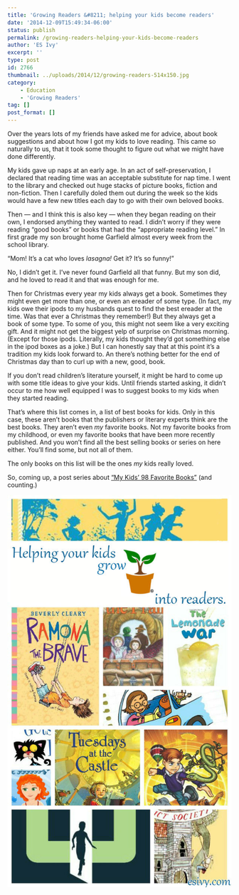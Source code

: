 ```yaml
---
title: 'Growing Readers &#8211; helping your kids become readers'
date: '2014-12-09T15:49:34-06:00'
status: publish
permalink: /growing-readers-helping-your-kids-become-readers
author: 'ES Ivy'
excerpt: ''
type: post
id: 2766
thumbnail: ../uploads/2014/12/growing-readers-514x150.jpg
category:
    - Education
    - 'Growing Readers'
tag: []
post_format: []
---
```

Over the years lots of my friends have asked me for advice, about book suggestions and about how I got my kids to love reading. This came so naturally to us, that it took some thought to figure out what we might have done differently.

My kids gave up naps at an early age. In an act of self-preservation, I declared that reading time was an acceptable substitute for nap time. I went to the library and checked out huge stacks of picture books, fiction and non-fiction. Then I carefully doled them out during the week so the kids would have a few new titles each day to go with their own beloved books.

Then — and I think this is also key — when they began reading on their own, I endorsed anything they wanted to read. I didn’t worry if they were reading “good books” or books that had the “appropriate reading level.” In first grade my son brought home Garfield almost every week from the school library.

“Mom! It’s a cat who loves *lasagna!* Get it? It’s so funny!”

No, I didn’t get it. I’ve never found Garfield all that funny. But my son did, and he loved to read it and that was enough for me.

Then for Christmas every year my kids always get a book. Sometimes they might even get more than one, or even an ereader of some type. (In fact, my kids owe their ipods to my husbands quest to find the best ereader at the time. Was that ever a Christmas they remember!) But they always get a book of some type. To some of you, this might not seem like a very exciting gift. And it might not get the biggest yelp of surprise on Christmas morning. (Except for those ipods. Literally, my kids thought they’d got something else in the ipod boxes as a joke.) But I can honestly say that at this point it’s a tradition my kids look forward to. An there’s nothing better for the end of Christmas day than to curl up with a new, good, book.

If you don’t read children’s literature yourself, it might be hard to come up with some title ideas to give your kids. Until friends started asking, it didn’t occur to me how well equipped I was to suggest books to my kids when they started reading.

That’s where this list comes in, a list of best books for kids. Only in this case, these aren’t books that the publishers or literary experts think are the best books. They aren’t even *my* favorite books. Not my favorite books from my childhood, or even my favorite books that have been more recently published. And you won’t find all the best selling books or series on here either. You’ll find some, but not all of them.

The only books on this list will be the ones *my* kids really loved.

So, coming up, a post series about [“My Kids’ 98 Favorite Books”](http://192.168.1.34:4945/best-kids-books-my-own-kids-favorite-books/) (and counting.)

![When it comes to picking children's books, the key is to pick fun books your kids want to read! Once they love reading, the rest will follow. Not sure where to start? Here's a reference to 96 of my kids' own favorite books.](../uploads/2014/12/favorite-books-grow-96-600x1050.jpg)